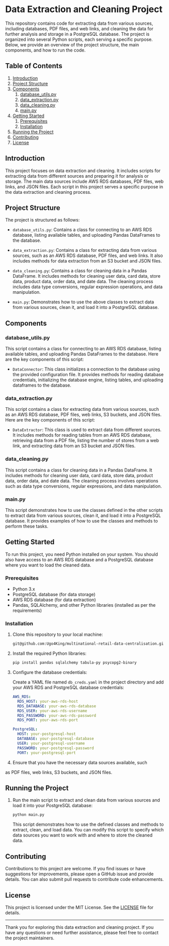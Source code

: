 # Data Extraction and Cleaning Project

This repository contains code for extracting data from various sources, including databases, PDF files, and web links, and cleaning the data for further analysis and storage in a PostgreSQL database. The project is organized into several Python scripts, each serving a specific purpose. Below, we provide an overview of the project structure, the main components, and how to run the code.

## Table of Contents

1. [Introduction](#introduction)
2. [Project Structure](#project-structure)
3. [Components](#components)
    1. [database_utils.py](#database-utils)
    2. [data_extraction.py](#data-extraction)
    3. [data_cleaning.py](#data-cleaning)
    4. [main.py](#main)
4. [Getting Started](#getting-started)
    1. [Prerequisites](#prerequisites)
    2. [Installation](#installation)
5. [Running the Project](#running-the-project)
6. [Contributing](#contributing)
7. [License](#license)

## Introduction <a name="introduction"></a>

This project focuses on data extraction and cleaning. It includes scripts for extracting data from different sources and preparing it for analysis or storage. The main data sources include AWS RDS databases, PDF files, web links, and JSON files. Each script in this project serves a specific purpose in the data extraction and cleaning process.

## Project Structure <a name="project-structure"></a>

The project is structured as follows:

- `database_utils.py`: Contains a class for connecting to an AWS RDS database, listing available tables, and uploading Pandas DataFrames to the database.

- `data_extraction.py`: Contains a class for extracting data from various sources, such as an AWS RDS database, PDF files, and web links. It also includes methods for data extraction from an S3 bucket and JSON files.

- `data_cleaning.py`: Contains a class for cleaning data in a Pandas DataFrame. It includes methods for cleaning user data, card data, store data, product data, order data, and date data. The cleaning process includes data type conversions, regular expression operations, and data manipulation.

- `main.py`: Demonstrates how to use the above classes to extract data from various sources, clean it, and load it into a PostgreSQL database.

## Components <a name="components"></a>

### database_utils.py <a name="database-utils"></a>

This script contains a class for connecting to an AWS RDS database, listing available tables, and uploading Pandas DataFrames to the database. Here are the key components of this script:

- `DataConnector`: This class initializes a connection to the database using the provided configuration file. It provides methods for reading database credentials, initializing the database engine, listing tables, and uploading dataframes to the database.

### data_extraction.py <a name="data-extraction"></a>

This script contains a class for extracting data from various sources, such as an AWS RDS database, PDF files, web links, S3 buckets, and JSON files. Here are the key components of this script:

- `DataExtractor`: This class is used to extract data from different sources. It includes methods for reading tables from an AWS RDS database, retrieving data from a PDF file, listing the number of stores from a web link, and extracting data from an S3 bucket and JSON files.

### data_cleaning.py <a name="data-cleaning"></a>

This script contains a class for cleaning data in a Pandas DataFrame. It includes methods for cleaning user data, card data, store data, product data, order data, and date data. The cleaning process involves operations such as data type conversions, regular expressions, and data manipulation.

### main.py <a name="main"></a>

This script demonstrates how to use the classes defined in the other scripts to extract data from various sources, clean it, and load it into a PostgreSQL database. It provides examples of how to use the classes and methods to perform these tasks.

## Getting Started <a name="getting-started"></a>

To run this project, you need Python installed on your system. You should also have access to an AWS RDS database and a PostgreSQL database where you want to load the cleaned data.

### Prerequisites <a name="prerequisites"></a>

- Python 3.x
- PostgreSQL database (for data storage)
- AWS RDS database (for data extraction)
- Pandas, SQLAlchemy, and other Python libraries (installed as per the requirements)

### Installation <a name="installation"></a>

1. Clone this repository to your local machine:

   ```bash
   git@github.com:Ugo4King/multinational-retail-data-centralisation.git
   ```

2. Install the required Python libraries:

   ```bash
   pip install pandas sqlalchemy tabula-py psycopg2-binary
   ```

3. Configure the database credentials:

   Create a YAML file named `db_creds.yaml` in the project directory and add your AWS RDS and PostgreSQL database credentials:

   ```yaml
   AWS_RDS:
     RDS_HOST: your-aws-rds-host
     RDS_DATABASE: your-aws-rds-database
     RDS_USER: your-aws-rds-username
     RDS_PASSWORD: your-aws-rds-password
     RDS_PORT: your-aws-rds-port

   PostgreSQL:
     HOST: your-postgresql-host
     DATABASE: your-postgresql-database
     USER: your-postgresql-username
     PASSWORD: your-postgresql-password
     PORT: your-postgresql-port
   ```

4. Ensure that you have the necessary data sources available, such

 as PDF files, web links, S3 buckets, and JSON files.

## Running the Project <a name="running-the-project"></a>

1. Run the main script to extract and clean data from various sources and load it into your PostgreSQL database:

   ```bash
   python main.py
   ```

   This script demonstrates how to use the defined classes and methods to extract, clean, and load data. You can modify this script to specify which data sources you want to work with and where to store the cleaned data.

## Contributing <a name="contributing"></a>

Contributions to this project are welcome. If you find issues or have suggestions for improvements, please open a GitHub issue and provide details. You can also submit pull requests to contribute code enhancements.

## License <a name="license"></a>

This project is licensed under the MIT License. See the [LICENSE](LICENSE) file for details.

---

Thank you for exploring this data extraction and cleaning project. If you have any questions or need further assistance, please feel free to contact the project maintainers.
